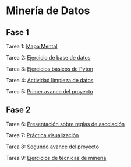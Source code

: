 # Minería de Datos

## Fase 1

Tarea 1: <a href="https://github.com/Ruy8/RuyAramis_Mineria/blob/main/MapaMental_1_1863861.pdf"> Mapa Mental </a>

</div>

Tarea 2: <a href="https://github.com/claudiogaytan28/MineriaDeDatos/blob/main/EjercicioBD_Equipo3.pdf"> Ejercicio de base de datos </a> 

</div>

Tarea 3: <a href="https://github.com/Ruy8/RuyAramis_Mineria/blob/main/Ej_Python_1863861.ipynb"> Ejercicios básicos de Pyton </a>

</div>

Tarea 4: <a href ="https://github.com/claudiogaytan28/MineriaDeDatos/blob/main/Ej_Limpieza_Equipo3.ipynb"> Actividad limpieza de datos </a>

</div>

Tarea 5: <a href="https://github.com/xthaliax/mineriaa/blob/main/Avance1_PIA_Equipo3.ipynb"> Primer avance del proyecto </a>


## Fase 2

Tarea 6: <a href="https://github.com/Ruy8/RuyAramis_Mineria/blob/main/Presentaci%C3%B3n_ReglasDeAsociaci%C3%B3n_Equipo3.pdf"> Presentación sobre reglas de asociación </a>

</div>

Tarea 7: <a href="https://github.com/xthaliax/mineriaa/blob/main/Visualizacion_Equipo3.ipynb"> Práctica visualización </a>

</div>

Tarea 8: <a href="https://github.com/claudiogaytan28/MineriaDeDatos/blob/main/Entrega2_Equipo3_Mod.ipynb"> Segundo avance del proyecto </a>

</div>

Tarea 9: <a href="https://github.com/Ruy8/RuyAramis_Mineria/blob/main/Equipo3_T%C3%A9cnicas.ipynb"> Ejercicios de técnicas de mineria </a>

